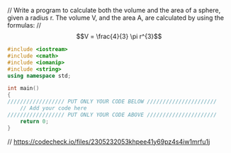 // Write a program to calculate both the volume and the area of a
sphere, given a radius r. The volume V, and the area A, are calculated
by using the formulas:
// $$V = \frac{4}{3} \pi r^{3}$$

```cpp
#include <iostream>
#include <cmath>
#include <iomanip>
#include <string>
using namespace std;

int main()
{
////////////////// PUT ONLY YOUR CODE BELOW //////////////////////
    // Add your code here
////////////////// PUT ONLY YOUR CODE ABOVE //////////////////////
    return 0;
}    
```

// https://codecheck.io/files/2305232053khpee41y69pz4s4iw1mrfu1j